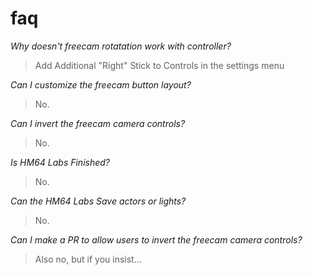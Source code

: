 # faq

*Why doesn't freecam rotatation work with controller?*  

> Add Additional "Right" Stick to Controls in the settings menu

*Can I customize the freecam button layout?*  

> No.

*Can I invert the freecam camera controls?*  
> No.

*Is HM64 Labs Finished?*  
> No.

*Can the HM64 Labs Save actors or lights?*  
> No.

*Can I make a PR to allow users to invert the freecam camera controls?*  
> Also no, but if you insist...
